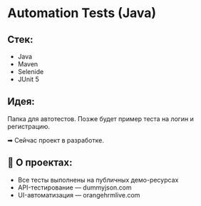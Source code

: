 # Automation Tests (Java)

## Стек:
- Java
- Maven
- Selenide
- JUnit 5

## Идея:
Папка для автотестов. Позже будет пример теста на логин и регистрацию.

➡ Сейчас проект в разработке.

## 📌 О проектах:

- Все тесты выполнены на публичных демо-ресурсах
- API-тестирование — dummyjson.com
- UI-автоматизация — orangehrmlive.com
